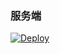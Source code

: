 ### 服务端

[![Deploy](https://www.herokucdn.com/deploy/button.png)](https://dashboard.heroku.com/new?template=https://github.com/chuccp/cokeV2ray) 